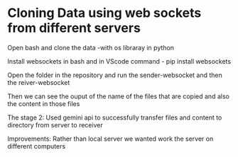 # Cloning Data using web sockets from different servers 

Open bash and clone the data 
-with os libraray in python

Install websockets in bash and in VScode 
command - pip install websockets 

Open the folder in the repository and run the sender-websocket and then the reiver-websocket 

Then we can see the ouput of the name of the files that are copied and also the content in those files 

The stage 2:
Used gemini api to successfully transfer files and content to directory from server to receiver

Improvements:
Rather than local server we wanted work the server on different computers

